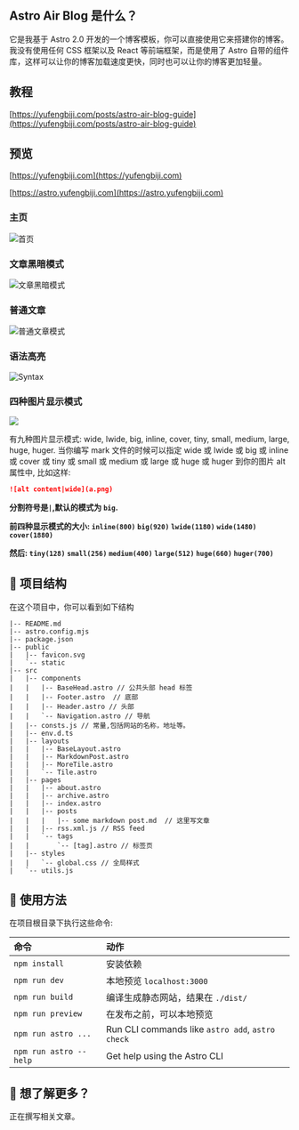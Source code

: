 ## Astro Air Blog 是什么？

它是我基于 Astro 2.0 开发的一个博客模板，你可以直接使用它来搭建你的博客。我没有使用任何 CSS 框架以及 React 等前端框架，而是使用了 Astro 自带的组件库，这样可以让你的博客加载速度更快，同时也可以让你的博客更加轻量。

## 教程

[https://yufengbiji.com/posts/astro-air-blog-guide](https://yufengbiji.com/posts/astro-air-blog-guide)

## 预览

[https://yufengbiji.com](https://yufengbiji.com)

[https://astro.yufengbiji.com](https://astro.yufengbiji.com)

### 主页

![首页](./public/preview/preview_index.png)

### 文章黑暗模式

![文章黑暗模式](./public/preview/preview_dark.png?)

### 普通文章

![普通文章模式](./public/preview/preview_light.png)

### 语法高亮

![Syntax](./public/preview/preview_syntaxHighlighting.png)

### 四种图片显示模式

![](./public/preview/preview_different_mode.png)

有九种图片显示模式: wide, lwide, big, inline, cover, tiny, small, medium, large, huge, huger. 
当你编写 mark 文件的时候可以指定 wide 或 lwide 或 big 或 inline 或 cover 或 tiny 或 small 或 medium 或 large 或 huge 或 huger 到你的图片 alt 属性中, 比如这样:

```markdown
![alt content|wide](a.png)
```

<strong>分割符号是`|`,默认的模式为 `big`.</strong>

<strong>前四种显示模式的大小: `inline(800)` `big(920)` `lwide(1180)` `wide(1480)` `cover(1880)`</strong>

<strong>然后: `tiny(128)` `small(256)` `medium(400)` `large(512)` `huge(660)` `huger(700)`</strong>

## 🚀 项目结构

在这个项目中，你可以看到如下结构

```
|-- README.md
|-- astro.config.mjs
|-- package.json
|-- public
|   |-- favicon.svg
|   `-- static
|-- src
|   |-- components
|   |   |-- BaseHead.astro // 公共头部 head 标签
|   |   |-- Footer.astro  // 底部
|   |   |-- Header.astro // 头部
|   |   `-- Navigation.astro // 导航
|   |-- consts.js // 常量,包括网站的名称，地址等。
|   |-- env.d.ts
|   |-- layouts
|   |   |-- BaseLayout.astro
|   |   |-- MarkdownPost.astro
|   |   |-- MoreTile.astro
|   |   `-- Tile.astro
|   |-- pages
|   |   |-- about.astro
|   |   |-- archive.astro
|   |   |-- index.astro
|   |   |-- posts 
|   |   |   |-- some markdown post.md  // 这里写文章
|   |   |-- rss.xml.js // RSS feed
|   |   `-- tags
|   |       `-- [tag].astro // 标签页
|   |-- styles
|   |   `-- global.css // 全局样式
|   `-- utils.js
```

## 🧞 使用方法

在项目根目录下执行这些命令:

| 命令                | 动作                                           |
| :--------------------- | :----------------------------------------------- |
| `npm install`          | 安装依赖                           |
| `npm run dev`          | 本地预览 `localhost:3000`      |
| `npm run build`        | 编译生成静态网站，结果在 `./dist/`          |
| `npm run preview`      | 在发布之前，可以本地预览    |
| `npm run astro ...`    | Run CLI commands like `astro add`, `astro check` |
| `npm run astro --help` | Get help using the Astro CLI                     |

## 👀 想了解更多？

正在撰写相关文章。
